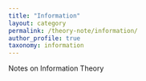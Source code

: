 ```yaml
---
title: "Information"
layout: category
permalink: /theory-note/information/
author_profile: true
taxonomy: information
---
```

Notes on Information Theory